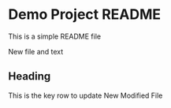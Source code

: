 # Demo Project README

This is a simple README file

New file and text

## Heading

This is the key row to update
New Modified File

